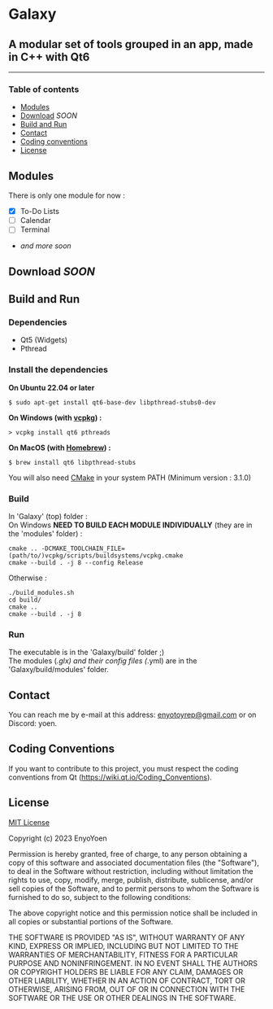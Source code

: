 # Galaxy
## A modular set of tools grouped in an app, made in C++ with Qt6
---
### Table of contents
 - [Modules](#modules)
 - [Download](#download) *SOON*
 - [Build and Run](#build-and-run)
 - [Contact](#contact)
 - [Coding conventions](#coding-conventions)
 - [License](#license)

## Modules
There is only one module for now :  
 - [x] To-Do Lists
 - [ ] Calendar
 - [ ] Terminal
 - *and more soon*

## Download *SOON*

## Build and Run
### Dependencies
- Qt5 (Widgets)
- Pthread

### Install the dependencies
**On Ubuntu 22.04 or later**
```shell
$ sudo apt-get install qt6-base-dev libpthread-stubs0-dev
```

**On Windows (with [vcpkg](https://github.com/microsoft/vcpkg/#quick-start-windows)) :**
```shell
> vcpkg install qt6 pthreads
```

**On MacOS (with [Homebrew](https://brew.sh/index)) :**
```shell
$ brew install qt6 libpthread-stubs
```

You will also need [CMake](https://cmake.org/download/) in your system PATH (Minimum version : 3.1.0)
### Build
In 'Galaxy' (top) folder :  
On Windows **NEED TO BUILD EACH MODULE INDIVIDUALLY** (they are in the 'modules' folder) :  
```shell
cmake .. -DCMAKE_TOOLCHAIN_FILE=(path/to/)vcpkg/scripts/buildsystems/vcpkg.cmake
cmake --build . -j 8 --config Release
```
Otherwise :
```shell
./build_modules.sh
cd build/
cmake .. 
cmake --build . -j 8
```
### Run
The executable is in the 'Galaxy/build' folder ;)  
The modules (*.glx) and their config files (*.yml) are in the 'Galaxy/build/modules' folder. 
## Contact
You can reach me by e-mail at this address: enyotoyrep@gmail.com or on Discord: yoen.
## Coding Conventions
If you want to contribute to this project, you must respect the coding conventions from Qt (https://wiki.qt.io/Coding_Conventions).
## License
[MIT License](https://en.wikipedia.org/wiki/MIT_License)

Copyright (c) 2023 EnyoYoen

Permission is hereby granted, free of charge, to any person obtaining a copy
of this software and associated documentation files (the "Software"), to deal
in the Software without restriction, including without limitation the rights
to use, copy, modify, merge, publish, distribute, sublicense, and/or sell
copies of the Software, and to permit persons to whom the Software is
furnished to do so, subject to the following conditions:

The above copyright notice and this permission notice shall be included in all
copies or substantial portions of the Software.

THE SOFTWARE IS PROVIDED "AS IS", WITHOUT WARRANTY OF ANY KIND, EXPRESS OR
IMPLIED, INCLUDING BUT NOT LIMITED TO THE WARRANTIES OF MERCHANTABILITY,
FITNESS FOR A PARTICULAR PURPOSE AND NONINFRINGEMENT. IN NO EVENT SHALL THE
AUTHORS OR COPYRIGHT HOLDERS BE LIABLE FOR ANY CLAIM, DAMAGES OR OTHER
LIABILITY, WHETHER IN AN ACTION OF CONTRACT, TORT OR OTHERWISE, ARISING FROM,
OUT OF OR IN CONNECTION WITH THE SOFTWARE OR THE USE OR OTHER DEALINGS IN THE
SOFTWARE.